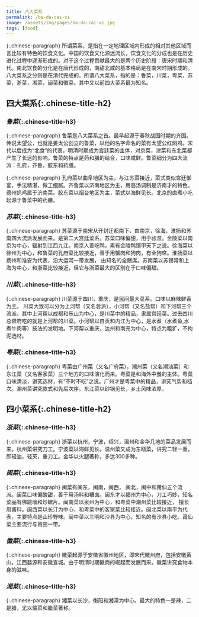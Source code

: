 ```yaml
---
title: 八大菜系
permalink: /ba-da-cai-xi
image: /assets/img/pages/ba-da-cai-xi.jpg
tags: [food]
---
```


{:.chinese-paragraph}
所谓菜系，是指在一定地理区域内形成的相对其他区域而言比较有特色的饮食文化。中国的饮食文化源远流长，饮食文化的分成也是在历史进化过程中逐渐形成的。对于这个过程贡献最大的是两个历史阶段：唐宋时期和清代。南北饮食的分化是在唐代形成的，南甜北咸的基本格局是在南宋时期形成的。八大菜系之分则是在清代完成的。所谓八大菜系，指的是：鲁菜，川菜，粤菜，苏菜，浙菜，湘菜，闽菜和徽菜。其中又以前四大菜系最为知名。

## **四大菜系**{:.chinese-title-h2}

### *鲁菜*{:.chinese-title-h3}

{:.chinese-paragraph}
鲁菜是八大菜系之首。最早起源于春秋战国时期的齐国。传说太望公，也就是姜太公创立的鲁菜，以他的名字命名的菜有太望公红焖鸡。宋代以后成为“北食”的代表，明清时期成为宫廷菜的主体，对京菜，津菜和东北菜都产生了长远的影响。鲁菜的特点是药和膳的结合，口味咸鲜。鲁菜细分为四大流派：孔府，齐鲁，胶东和药膳。

{:.chinese-paragraph}
孔府菜以曲阜地区为主，与江苏菜接近，菜式类似宫廷御宴，手法精湛，做工细腻。齐鲁菜以济南地区为主，用高汤调制是济南才的特色。德州扒鸡属于济南菜。胶东菜以烟台地区为主，菜式以海鲜见长。北京的卤煮小吃起源于鲁菜中的药膳。

### *苏菜*{:.chinese-title-h3}

{:.chinese-paragraph}
苏菜源于南宋从开封迁都南下，由南京，徐海，淮扬和苏南四大流派发展而来。是第二大宫廷菜系。苏菜口味偏甜，用于祛湿。金陵菜以南京为中心，辐射到江西九江。南京人善吃鸭，素有金陵鸭馔甲天下之说。徐海菜以徐州为中心，和鲁菜的孔府菜比较接近，善于用蟹肉和狗肉，有全狗席。淮扬菜以扬州和淮安为代表，沿大运河一带发展， 由知名的全鳝席。苏南菜以苏锡常和上海为中心，和浙菜比较接近，但它与浙菜最大的区别在于口味偏甜。

### *川菜*{:.chinese-title-h3}

{:.chinese-paragraph}
川菜源于四川，重庆，是民间最大菜系。口味以麻辣鲜香为主。 川菜大致可以分为上河帮（又名蓉派），小河帮（又名盐帮）和下河帮三个流派。其中上河帮以成都和乐山为中心，是川菜中的精品，隶属宫廷菜。过去四川总督府吃的就是上河帮的川菜。小河帮以自贡和内江为中心，是水煮（水煮鱼,水煮牛肉等）技法的发明地。下河帮以重庆，达州和南充为中心，特点为粗犷，不拘泥选材。

### *粤菜*{:.chinese-title-h3}

{:.chinese-paragraph}
粤菜由广州菜（又名广府菜），潮州菜（又名潮汕菜）和东江菜（又名客家菜）三个地方的口味演化而来。粤菜是和海外中餐的主体。粤菜口味清淡，讲究选材，有“不时不吃”之说。广州才是粤菜中的精品，讲究气势和档次。潮州菜讲究款式和先后次序。东江菜以砂锅见长，乡土风味浓厚。

## **四小菜系**{:.chinese-title-h2}

### *浙菜*{:.chinese-title-h3}

{:.chinese-paragraph}
浙菜以杭州，宁波，绍兴，温州和金华几地的菜品发展而来。杭州菜讲究刀工。宁波菜以海鲜见长。温州菜又成为东瓯菜，讲究二轻一重，即轻油，轻芡，重刀工。金华以火腿著称，多达300多种。

### *闽菜*{:.chinese-title-h3}

{:.chinese-paragraph}
闽菜有闽东，闽南，闽西， 闽北，闽中和莆仙五个流派。闽菜口味偏酸甜，善于用汤料和糟卤。闽东才以福州为中心，刀工巧妙，知名菜品有佛跳墙和炒螺片。闽南菜以泉州为中心，和粤菜中潮州菜比较接近， 擅长用酱料。闽西菜以长汀为中心，和粤菜中的客家菜比较接近。闽北菜以南平为代表，主要特点是山珍野味。闽中菜以三明和沙县为中心，知名的有沙县小吃。莆仙菜主要流行与莆田一带。

### *徽菜*{:.chinese-title-h3}

{:.chinese-paragraph}
徽菜起源于安徽省徽州地区，即宋代徽州府，包括安徽黄山，江西婺源和安徽宣城。由于明清时期徽商的崛起而发展而来。徽菜讲究食物本身的滋味。

### *湘菜*{:.chinese-title-h3}

{:.chinese-paragraph}
湘菜以长沙，衡阳和湘潭为中心。最大的特色一是辣，二是腊，尤以煨菜和腊菜著称。
